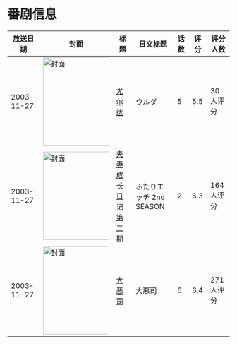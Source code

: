 # 番剧信息

|放送日期|封面|标题|日文标题|话数|评分|评分人数|
|---|---|---|---|---|---|---|
|2003-11-27|<img src="https://lain.bgm.tv/pic/cover/c/84/2e/39374_cbD3T.jpg" alt="封面" style="width:150px;height:200px;object-fit:cover;">|[尤尔达](https://bangumi.tv/subject/39374)|ウルダ|5|5.5|30人评分|
|2003-11-27|<img src="https://bangumi.tv/img/no_icon_subject.png" alt="封面" style="width:150px;height:200px;object-fit:cover;">|[夫妻成长日记 第二期](https://bangumi.tv/subject/50599)|ふたりエッチ 2nd SEASON|2|6.3|164人评分|
|2003-11-27|<img src="https://bangumi.tv/img/no_icon_subject.png" alt="封面" style="width:150px;height:200px;object-fit:cover;">|[大恶司](https://bangumi.tv/subject/62498)|大悪司|6|6.4|271人评分|
